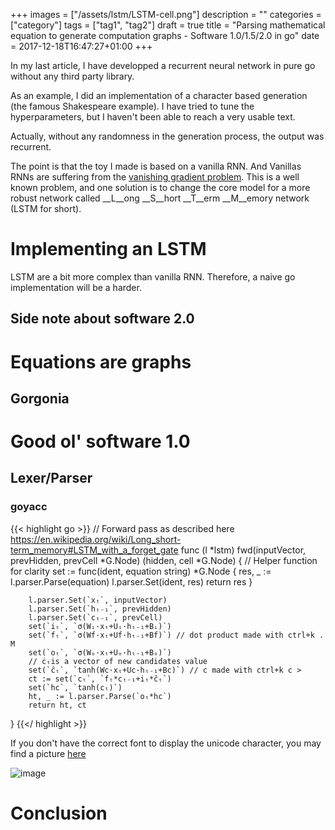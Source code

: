 +++
images = ["/assets/lstm/LSTM-cell.png"]
description = ""
categories = ["category"]
tags = ["tag1", "tag2"]
draft = true
title = "Parsing mathematical equation to generate computation graphs - Software 1.0/1.5/2.0 in go"
date = 2017-12-18T16:47:27+01:00
+++

In my last article, I have developped a recurrent neural network in pure go without any third party library.

As an example, I did an implementation of a character based generation (the famous Shakespeare example).
I have tried to tune the hyperparameters, but I haven't been able to reach a very usable text.

Actually, without any randomness in the generation process, the output was recurrent.

The point is that the toy I made is based on a vanilla RNN. And Vanillas RNNs are suffering from the [vanishing gradient problem](https://en.wikipedia.org/wiki/Vanishing_gradient_problem).
This is a well known problem, and one solution is to change the core model for a more robust network called __L__ong __S__hort __T__erm __M__emory network (LSTM for short).

# Implementing an LSTM

LSTM are a bit more complex than vanilla RNN. Therefore, a naive go implementation will be a harder.



## Side note about software 2.0

# Equations are graphs

## Gorgonia

# Good ol' software 1.0

## Lexer/Parser

### goyacc

{{< highlight go >}}
// Forward pass as described here https://en.wikipedia.org/wiki/Long_short-term_memory#LSTM_with_a_forget_gate
func (l *lstm) fwd(inputVector, prevHidden, prevCell *G.Node) (hidden, cell *G.Node) {
        // Helper function for clarity
        set := func(ident, equation string) *G.Node {
                res, _ := l.parser.Parse(equation)
                l.parser.Set(ident, res)
                return res 
        } 

        l.parser.Set(`xₜ`, inputVector)
        l.parser.Set(`hₜ₋₁`, prevHidden)
        l.parser.Set(`cₜ₋₁`, prevCell)
        set(`iₜ`, `σ(Wᵢ·xₜ+Uᵢ·hₜ₋₁+Bᵢ)`)
        set(`fₜ`, `σ(Wf·xₜ+Uf·hₜ₋₁+Bf)`) // dot product made with ctrl+k . M
        set(`oₜ`, `σ(Wₒ·xₜ+Uₒ·hₜ₋₁+Bₒ)`)
        // ċₜis a vector of new candidates value
        set(`ĉₜ`, `tanh(Wc·xₜ+Uc·hₜ₋₁+Bc)`) // c made with ctrl+k c >
        ct := set(`cₜ`, `fₜ*cₜ₋₁+iₜ*ĉₜ`)
        set(`hc`, `tanh(cₜ)`)
        ht, _ := l.parser.Parse(`oₜ*hc`)
        return ht, ct
}
{{</ highlight >}}

If you don't have the correct font to display the unicode character, you may find a picture [here](/assets/lstm/uni-code.png)

![image](/assets/lstm/LSTM.png)

# Conclusion

